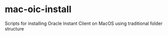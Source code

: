 # mac-oic-install
Scripts for installing Oracle Instant Client on MacOS using traditional folder structure
